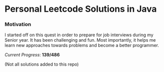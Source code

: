 # Personal Leetcode Solutions in Java

### Motivation

I started off on this quest in order to prepare for job interviews during my Senior year. It has been challenging and fun. Most importantly, it helps me learn new approaches towards problems and become a better programmer.

*Current Progress*: **139/486**

(Not all solutions added to this repo)
